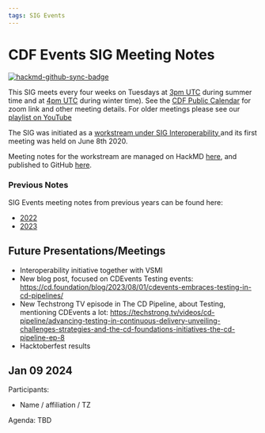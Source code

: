 ```yaml
---
tags: SIG Events
---
```


# CDF Events SIG Meeting Notes

[![hackmd-github-sync-badge](https://hackmd.io/xjK5ujQbTHSaEZjoY28b8g/badge)](https://hackmd.io/xjK5ujQbTHSaEZjoY28b8g)

This SIG meets every four weeks on Tuesdays at [3pm UTC](https://time.is/3pm_in_UTC) during summer time and at [4pm UTC](https://time.is/4pm_in_UTC) during winter time). See the [CDF Public Calendar](https://calendar.google.com/calendar/u/0/embed?src=linuxfoundation.org_mhf0kmgedn67ihni8r129avp24@group.calendar.google.com) for zoom link and other meeting details. For older meetings please see our [playlist on YouTube](https://www.youtube.com/playlist?list=PL2KXbZ9-EY9RlxWAnAjxs8Azuz11XVhkC)

The SIG was initiated as a [workstream under SIG Interoperability ]( https://github.com/cdfoundation/sig-interoperability/blob/master/docs/meetings_2020.md#May-28-2020) and its first meeting was held on June 8th 2020.

Meeting notes for the workstream are managed on HackMD [here](https://hackmd.io/xjK5ujQbTHSaEZjoY28b8g), and published to GitHub [here](https://github.com/cdfoundation/sig-events/blob/main/docs).

### Previous Notes

SIG Events meeting notes from previous years can be found here:

- [2022](https://github.com/cdfoundation/sig-events/blob/main/docs/SIG%20Meeting%20Notes%202022.md)
- [2023](https://github.com/cdfoundation/sig-events/blob/main/docs/SIG%20Meeting%20Notes%202023.md)


## Future Presentations/Meetings

- Interoperability initiative together with VSMI
- New blog post, focused on CDEvents Testing events: https://cd.foundation/blog/2023/08/01/cdevents-embraces-testing-in-cd-pipelines/
- New Techstrong TV episode in The CD Pipeline, about Testing, mentioning CDEvents a lot: https://techstrong.tv/videos/cd-pipeline/advancing-testing-in-continuous-delivery-unveiling-challenges-strategies-and-the-cd-foundations-initiatives-the-cd-pipeline-ep-8
- Hacktoberfest results


## Jan 09 2024

Participants:
- Name / affiliation / TZ

Agenda: TBD


